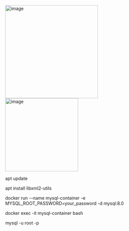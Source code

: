 <img width="295" alt="image" src="https://github.com/user-attachments/assets/ee85b8ff-e746-431c-82cd-1ed95f42e187">


<img width="232" alt="image" src="https://github.com/user-attachments/assets/c94e86e0-a2ac-4d23-a655-d188afceeefe">




apt update

apt install libxml2-utils

docker run --name mysql-container -e MYSQL_ROOT_PASSWORD=your_password -d mysql:8.0

docker exec -it mysql-container bash

mysql -u root -p

